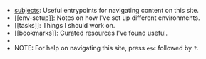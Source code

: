 - [subjects]([[subject]]): Useful entrypoints for navigating content on this site.
- [[env-setup]]: Notes on how I've set up different environments.
- [[tasks]]: Things I should work on.
- [[bookmarks]]: Curated resources I've found useful.
-
- NOTE: For help on navigating this site, press `esc` followed by `?`.